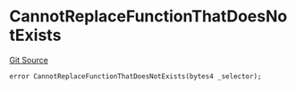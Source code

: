 # CannotReplaceFunctionThatDoesNotExists
[Git Source](https://github.com/thrackle-io/tron/blob/16aa388bf7edf8163f2f93600ba5d420a17a40c0/src/protocol/economic/ruleProcessor/RuleProcessorDiamondLib.sol)


```solidity
error CannotReplaceFunctionThatDoesNotExists(bytes4 _selector);
```

